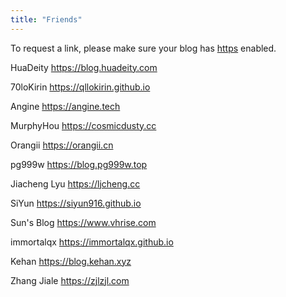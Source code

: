 ```yaml
---
title: "Friends"
---
```

To request a link, please make sure your blog has [https](https://en.wikipedia.org/wiki/HTTPS) enabled.

HuaDeity https://blog.huadeity.com

70loKirin https://qllokirin.github.io

Angine https://angine.tech

MurphyHou https://cosmicdusty.cc

Orangii https://orangii.cn

pg999w https://blog.pg999w.top

Jiacheng Lyu https://ljcheng.cc

SiYun https://siyun916.github.io

<!-- Kircute https://kircute.jimmytoluene.com -->

<!-- Bowen https://www.tomcatdeng.cn -->

Sun's Blog https://www.vhrise.com

immortalqx https://immortalqx.github.io

Kehan https://blog.kehan.xyz

Zhang Jiale https://zjlzjl.com
